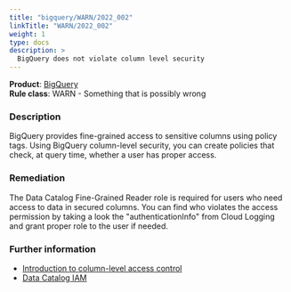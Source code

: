 ```yaml
---
title: "bigquery/WARN/2022_002"
linkTitle: "WARN/2022_002"
weight: 1
type: docs
description: >
  BigQuery does not violate column level security
---
```


**Product**: [BigQuery](https://cloud.google.com/bigquery)\
**Rule class**: WARN - Something that is possibly wrong

### Description

BigQuery provides fine-grained access to sensitive columns using policy tags.
Using BigQuery column-level security, you can create policies that check, at
query time, whether a user has proper access.

### Remediation

The Data Catalog Fine-Grained Reader role is required for users who need access
to data in secured columns. You can find who violates the access permission by
taking a look the "authenticationInfo" from Cloud Logging and grant proper role
to the user if needed.

### Further information

- [Introduction to column-level access
  control](https://cloud.google.com/bigquery/docs/column-level-security-intro)
- [Data Catalog IAM](https://cloud.google.com/data-catalog/docs/concepts/iam)
